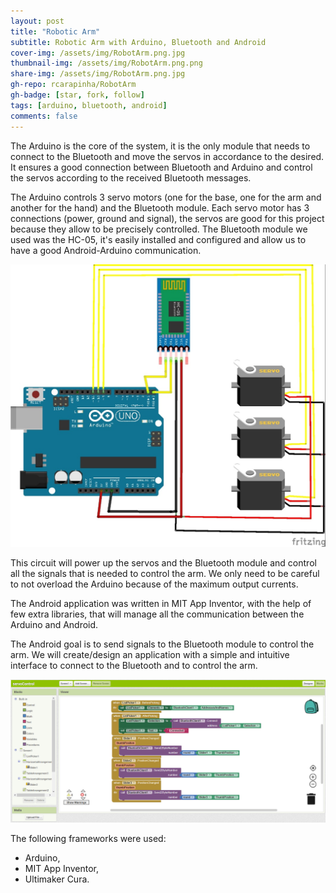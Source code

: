```yaml
---
layout: post
title: "Robotic Arm"
subtitle: Robotic Arm with Arduino, Bluetooth and Android
cover-img: /assets/img/RobotArm.png.jpg
thumbnail-img: /assets/img/RobotArm.png.png
share-img: /assets/img/RobotArm.png.jpg
gh-repo: rcarapinha/RobotArm
gh-badge: [star, fork, follow]
tags: [arduino, bluetooth, android]
comments: false
---
```


The Arduino is the core of the system, it is the only module that needs to connect to the Bluetooth and move the servos in accordance to the desired. It ensures a good connection between Bluetooth and Arduino and control the servos according to the received Bluetooth messages.

The Arduino controls 3 servo motors (one for the base, one for the arm and another for the hand) and the Bluetooth module. Each servo motor has 3 connections (power, ground and signal), the servos are good for this project because they allow to be precisely controlled.
The Bluetooth module we used was the HC-05, it's easily installed and configured and allow us to have a good Android-Arduino communication.

![Crepe](https://github.com/RCarapinha/RobotArm/blob/master/Images/Arduino.png)


This circuit will power up the servos and the Bluetooth module and control all the signals that is needed to control the arm. We only need to be careful to not overload the Arduino because of the maximum output currents.

The Android application was written in MIT App Inventor, with the help of few extra libraries, that will manage all the communication between the Arduino and Android.

The Android goal is to send signals to the Bluetooth module to control the arm. We will create/design an application with a simple and intuitive interface to connect to the Bluetooth and to control the arm.

![Crepe](https://github.com/RCarapinha/RobotArm/blob/master/Images/Android.png)

The following frameworks were used:
- Arduino,
- MIT App Inventor,
- Ultimaker Cura.